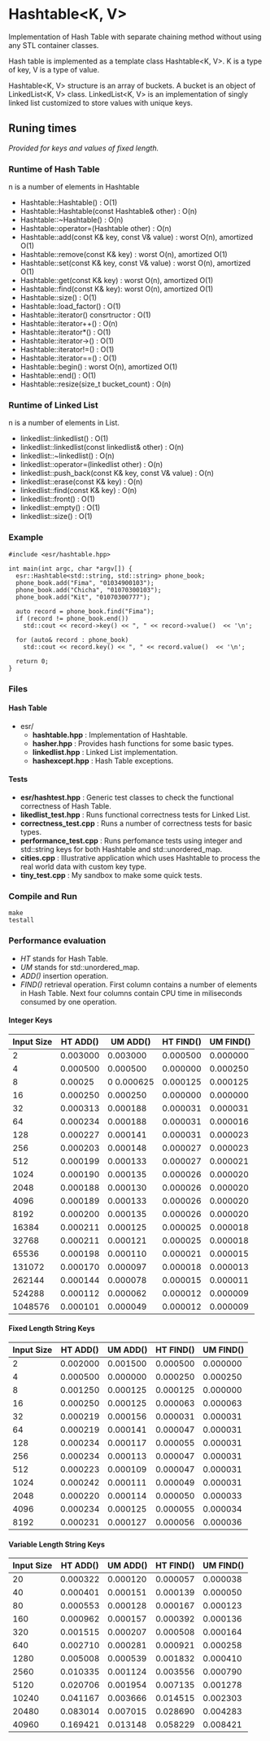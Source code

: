 # Hashtable<K, V> 
Implementation of Hash Table with separate chaining method without using
any STL container classes.

Hash table is implemented as a template class Hashtable&lt;K, V>. K is a type of key,
V is a type of value.

Hashtable&lt;K, V> structure is an array of buckets. A bucket is an object of
LinkedList&lt;K, V> class. LinkedList&lt;K, V> is an implementation of singly linked
list customized to store values with unique keys.

## Runing times
_Provided for keys and values of fixed length._

### Runtime of Hash Table
n is a number of elements in Hashtable
* Hashtable::Hashtable() : O(1)
* Hashtable::Hashtable(const Hashtable& other) : O(n)
* Hashtable::~Hashtable() : O(n)
* Hashtable::operator=(Hashtable other) : O(n)
* Hashtable::add(const K& key, const V& value) : worst O(n), amortized O(1)
* Hashtable::remove(const K& key) : worst O(n), amortized O(1)
* Hashtable::set(const K& key, const V& value) : worst O(n), amortized O(1)
* Hashtable::get(const K& key) : worst O(n), amortized O(1)
* Hashtable::find(const K& key): worst O(n), amortized O(1)
* Hashtable::size() : O(1)
* Hashtable::load_factor() : O(1)
* Hashtable::iterator() consrtructor : O(1)
* Hashtable::iterator++() : O(n)
* Hashtable::iterator*() : O(1)
* Hashtable::iterator->() : O(1)
* Hashtable::iterator!=() : O(1)
* Hashtable::iterator==() : O(1)
* Hashtable::begin() : worst O(n), amortized O(1)
* Hashtable::end() : O(1)
* Hashtable::resize(size_t bucket_count) : O(n)

### Runtime of Linked List
n is a number of elements in List.
* linkedlist::linkedlist() : O(1)
* linkedlist::linkedlist(const linkedlist& other) : O(n)
* linkedlist::~linkedlist() : O(n)
* linkedlist::operator=(linkedlist other) : O(n)
* linkedlist::push_back(const K& key, const V& value) : O(n)
* linkedlist::erase(const K& key) : O(n)
* linkedlist::find(const K& key) : O(n)
* linkedlist::front() : O(1)
* linkedlist::empty() : O(1)
* linkedlist::size() : O(1)

### Example
```
#include <esr/hashtable.hpp>

int main(int argc, char *argv[]) {
  esr::Hashtable<std::string, std::string> phone_book;
  phone_book.add("Fima", "01034900103");
  phone_book.add("Chicha", "01070300103");
  phone_book.add("Kit", "01070300777");

  auto record = phone_book.find("Fima");
  if (record != phone_book.end())
    std::cout << record->key() << ", " << record->value()  << '\n';

  for (auto& record : phone_book)
    std::cout << record.key() << ", " << record.value()  << '\n';

  return 0;
}
```
### Files
#### Hash Table
* esr/
  * __hashtable.hpp__ : Implementation of Hashtable.
  * __hasher.hpp__ : Provides hash functions for some basic types.
  * __linkedlist.hpp__ : Linked List implementation.
  * __hashexcept.hpp__ : Hash Table exceptions.

#### Tests
* __esr/hashtest.hpp__ : Generic test classes to check the functional correctness of Hash Table.
* __likedlist_test.hpp__ : Runs functional correctness tests for Linked List.
* __correctness_test.cpp__ : Runs a number of correctness tests for basic types.
* __performance_test.cpp__ : Runs perfomance tests using integer and std::string keys for both Hashtable and std::unordered_map.
* __cities.cpp__ : Illustrative application which uses Hashtable to process the real world data
with custom key type.
* __tiny_test.cpp__ : My sandbox to make some quick tests.

### Compile and Run 
```
make
testall
```
### Performance evaluation
* _HT_ stands for Hash Table.
* _UM_ stands for std::unordered_map.
* _ADD()_ insertion operation.
* _FIND()_ retrieval operation.
First column contains a number of elements in Hash Table.
Next four columns contain CPU time in miliseconds consumed by one
operation. 

#### Integer Keys
| Input Size | HT ADD() | UM ADD()   | HT FIND() | UM FIND() |
| ---------- | -------- | ---------- | --------- | --------- |
|  2	     | 0.003000	| 0.003000   |  0.000500 |  0.000000 |	       	 
|  4 	     | 0.000500	| 0.000500   |  0.000000 |  0.000250 |		
|  8	     | 0.00025	| 0 0.000625 |  0.000125 |  0.000125 |		
|  16	     | 0.000250 | 0.000250   |  0.000000 |  0.000000 |		
|  32	     | 0.000313 | 0.000188   |  0.000031 |  0.000031 |		
|  64	     | 0.000234 | 0.000188   |  0.000031 |  0.000016 |		
|  128	     | 0.000227 | 0.000141   |  0.000031 |  0.000023 |		
|  256	     | 0.000203 | 0.000148   |  0.000027 |  0.000023 |		
|  512	     | 0.000199 | 0.000133   |  0.000027 |  0.000021 |		
|  1024	     | 0.000190 | 0.000135   |  0.000026 |  0.000020 |		
|  2048	     | 0.000188 | 0.000130   |  0.000026 |  0.000020 |		
|  4096      | 0.000189 | 0.000133   |  0.000026 |  0.000020 |		
|  8192	     | 0.000200 | 0.000135   |  0.000026 |  0.000020 |		
|  16384     | 0.000211 | 0.000125   |  0.000025 |  0.000018 |		
|  32768     | 0.000211 | 0.000121   |  0.000025 |  0.000018 |		
|  65536     | 0.000198 | 0.000110   |  0.000021 |  0.000015 |		
|  131072    | 0.000170 | 0.000097   |  0.000018 |  0.000013 |		
|  262144    | 0.000144 | 0.000078   |  0.000015 |  0.000011 |		
|  524288    | 0.000112 | 0.000062   |  0.000012 |  0.000009 |		
|  1048576   | 0.000101 | 0.000049   |  0.000012 |  0.000009 |		

#### Fixed Length String Keys
| Input Size | HT ADD() | UM ADD()   | HT FIND() | UM FIND() |
| ---------- | -------- | ---------- | --------- | --------- |
| 2 	     |0.002000 	|  0.001500  | 0.000500  |0.000000   | 
| 4 	     |0.000500 	|  0.000000  | 0.000250  |0.000250   |
| 8 	     |0.001250 	|  0.000125  | 0.000125  |0.000000   |
| 16 	     |0.000250 	|  0.000125  | 0.000063  |0.000063   |
| 32 	     |0.000219 	|  0.000156  | 0.000031  |0.000031   |
| 64 	     |0.000219 	|  0.000141  | 0.000047  |0.000031   |
| 128 	     |0.000234 	|  0.000117  | 0.000055	 |0.000031   |
| 256 	     |0.000234 	|  0.000113  | 0.000047	 |0.000031   |
| 512 	     |0.000223 	|  0.000109  | 0.000047  |0.000031   |
| 1024 	     |0.000242 	|  0.000111  | 0.000049  |0.000031   |
| 2048 	     |0.000220 	|  0.000114  | 0.000050  |0.000033   |
| 4096 	     |0.000234 	|  0.000125  | 0.000055  |0.000034   |
| 8192 	     |0.000231 	|  0.000127  | 0.000056  |0.000036   |

#### Variable Length String Keys
| Input Size | HT ADD() | UM ADD()   | HT FIND() | UM FIND() |
| ---------- | -------- | ---------- | --------- | --------- |
| 20	     | 0.000322 |0.000120    |0.000057 	 |0.000038   | 
| 40 	     | 0.000401 |0.000151    |0.000139 	 |0.000050   |
| 80 	     | 0.000553 |0.000128    |0.000167 	 |0.000123   |
| 160 	     | 0.000962 |0.000157    |0.000392 	 |0.000136   |
| 320 	     | 0.001515 |0.000207    |0.000508 	 |0.000164   |
| 640 	     | 0.002710 |0.000281    |0.000921 	 |0.000258   |
| 1280 	     | 0.005008 |0.000539    |0.001832 	 |0.000410   |
| 2560 	     | 0.010335 |0.001124    |0.003556 	 |0.000790   |
| 5120 	     | 0.020706 |0.001954    |0.007135 	 |0.001278   |
| 10240      | 0.041167 |0.003666    |0.014515 	 |0.002303   |
| 20480      | 0.083014 |0.007015    |0.028690 	 |0.004283   |
| 40960      | 0.169421 |0.013148    |0.058229 	 |0.008421   |

